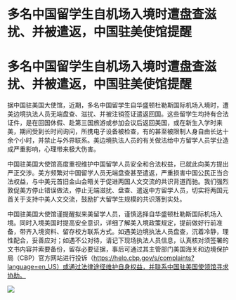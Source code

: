 # 多名中国留学生自机场入境时遭盘查滋扰、并被遣返，中国驻美使馆提醒

# 多名中国留学生自机场入境时遭盘查滋扰、并被遣返，中国驻美使馆提醒

据中国驻美国大使馆，近期，多名中国留学生自华盛顿杜勒斯国际机场入境时，遭美边境执法人员无端盘查、滋扰、并被注销签证遣返回国。这些留学生均持有合法证件，是在回国休假、赴第三国旅游或参加会议后返回美国，或在新生入学时来美，期间受到长时间询问，所携电子设备被检查，有的甚至被限制人身自由长达十余个小时，并禁止与外界联系。美边境执法人员的有关做法给中方留学人员学业造成严重影响，心理带来极大伤害。

中国驻美国大使馆高度重视维护中国留学人员安全和合法权益，已就此向美方提出严正交涉。美方频繁对中国留学人员无端盘查甚至遣返，严重损害中国公民正当合法权益，与中美元首旧金山会晤关于促进两国人文交流的共识背道而驰。我们强烈敦促美方停止错误做法，停止无端滋扰、盘查、遣返中方留学人员，切实将两国元首关于支持中美人文交流，鼓励扩大留学生规模的共识落到实处。

中国驻美国大使馆谨提醒拟来美留学人员，谨慎选择自华盛顿杜勒斯国际机场入境。同时入境美国时提高安全意识，详细了解美入境政策规定，提前做好行前准备，带齐入境资料、留存校方联系方式。如遇美边境执法人员盘查，沉着冷静，理性配合，妥善应对；如遇不公对待，请记下现场执法人员信息，认真核对须签署的文书内容并索要备份，留存必要证据，事后可通过其主管部门美国海关和边境保护局（CBP）官方网站进行投诉（https://help.cbp.gov/s/complaints?language=en_US）或通过法律途径维护自身权益，并联系中国驻美国使领馆寻求协助。

![](https://inews.gtimg.com/om_bt/O-ZMFbcXoxec0wWU4bJSk1eiLg-o0weKxtrN7cYfHYBDoAA/1000)

